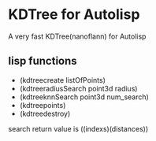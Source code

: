 # KDTree for Autolisp

A very fast KDTree(nanoflann) for Autolisp

## lisp functions

- (kdtreecreate listOfPoints)
- (kdtreeradiusSearch point3d radius)
- (kdtreeknnSearch point3d num_search)
- (kdtreepoints)
- (kdtreedestroy)

search return value is ((indexs)(distances))
